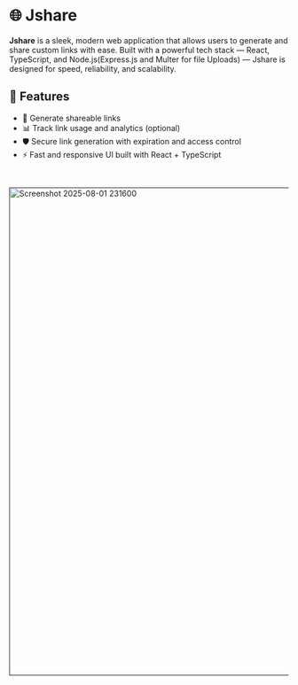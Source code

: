 # 🌐 Jshare



**Jshare** is a sleek, modern web application that allows users to generate and share custom links with ease. Built with a powerful tech stack — React, TypeScript, and Node.js(Express.js and Multer for file Uploads) — Jshare is designed for speed, reliability, and scalability.

## 🚀 Features

- 🔗 Generate shareable links
- 📊 Track link usage and analytics (optional)
- 🛡️ Secure link generation with expiration and access control
- ⚡ Fast and responsive UI built with React + TypeScript
<br/>

<a href=""><img width="1883" height="881" alt="Screenshot 2025-08-01 231600" src="https://github.com/user-attachments/assets/95b29bba-8919-413f-a1f1-a233c9b6a9d1" /></a>
